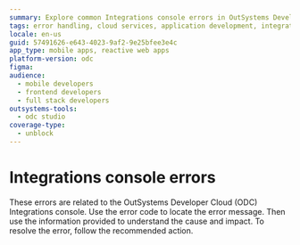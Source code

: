 ```yaml
---
summary: Explore common Integrations console errors in OutSystems Developer Cloud (ODC) and their solutions.
tags: error handling, cloud services, application development, integration issues, debugging
locale: en-us
guid: 57491626-e643-4023-9af2-9e25bfee3e4c
app_type: mobile apps, reactive web apps
platform-version: odc
figma:
audience:
  - mobile developers
  - frontend developers
  - full stack developers
outsystems-tools:
  - odc studio
coverage-type:
  - unblock
---
```


# Integrations console errors

These errors are related to the OutSystems Developer Cloud (ODC) Integrations console. Use the error code to locate the error message. Then use the information provided to understand the cause and impact. To resolve the error, follow the recommended action.
